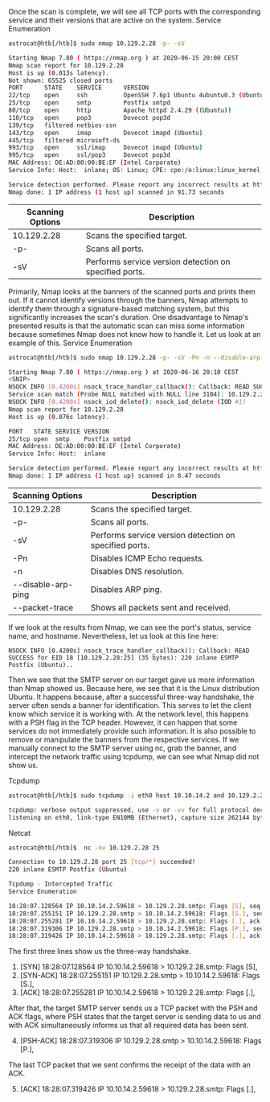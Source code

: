 Once the scan is complete, we will see all TCP ports with the corresponding service and their versions that are active on the system.
Service Enumeration
``` bash
astrocat@htb[/htb]$ sudo nmap 10.129.2.28 -p- -sV

Starting Nmap 7.80 ( https://nmap.org ) at 2020-06-15 20:00 CEST
Nmap scan report for 10.129.2.28
Host is up (0.013s latency).
Not shown: 65525 closed ports
PORT      STATE    SERVICE      VERSION
22/tcp    open     ssh          OpenSSH 7.6p1 Ubuntu 4ubuntu0.3 (Ubuntu Linux; protocol 2.0)
25/tcp    open     smtp         Postfix smtpd
80/tcp    open     http         Apache httpd 2.4.29 ((Ubuntu))
110/tcp   open     pop3         Dovecot pop3d
139/tcp   filtered netbios-ssn
143/tcp   open     imap         Dovecot imapd (Ubuntu)
445/tcp   filtered microsoft-ds
993/tcp   open     ssl/imap     Dovecot imapd (Ubuntu)
995/tcp   open     ssl/pop3     Dovecot pop3d
MAC Address: DE:AD:00:00:BE:EF (Intel Corporate)
Service Info: Host:  inlane; OS: Linux; CPE: cpe:/o:linux:linux_kernel

Service detection performed. Please report any incorrect results at https://nmap.org/submit/ .
Nmap done: 1 IP address (1 host up) scanned in 91.73 seconds 
```


|Scanning Options |	Description|
|-|-|
|10.129.2.28 	|Scans the specified target.|
|-p- |	Scans all ports.|
|-sV 	|Performs service version detection on specified ports.|

Primarily, Nmap looks at the banners of the scanned ports and prints them out. If it cannot identify versions through the banners, Nmap attempts to identify them through a signature-based matching system, but this significantly increases the scan's duration. One disadvantage to Nmap's presented results is that the automatic scan can miss some information because sometimes Nmap does not know how to handle it. Let us look at an example of this.
Service Enumeration

``` bash
astrocat@htb[/htb]$ sudo nmap 10.129.2.28 -p- -sV -Pn -n --disable-arp-ping --packet-trace

Starting Nmap 7.80 ( https://nmap.org ) at 2020-06-16 20:10 CEST
<SNIP>
NSOCK INFO [0.4200s] nsock_trace_handler_callback(): Callback: READ SUCCESS for EID 18 [10.129.2.28:25] (35 bytes): 220 inlane ESMTP Postfix (Ubuntu)..
Service scan match (Probe NULL matched with NULL line 3104): 10.129.2.28:25 is smtp.  Version: |Postfix smtpd|||
NSOCK INFO [0.4200s] nsock_iod_delete(): nsock_iod_delete (IOD #1)
Nmap scan report for 10.129.2.28
Host is up (0.076s latency).

PORT   STATE SERVICE VERSION
25/tcp open  smtp    Postfix smtpd
MAC Address: DE:AD:00:00:BE:EF (Intel Corporate)
Service Info: Host:  inlane

Service detection performed. Please report any incorrect results at https://nmap.org/submit/ .
Nmap done: 1 IP address (1 host up) scanned in 0.47 seconds
```

| Scanning Options   | Description                                            |
| ------------------ | ------------------------------------------------------ |
| 10.129.2.28        | Scans the specified target.                            |
| -p-                | Scans all ports.                                       |
| -sV                | Performs service version detection on specified ports. |
| -Pn                | Disables ICMP Echo requests.                           |
| -n                 | Disables DNS resolution.                               |
| --disable-arp-ping | Disables ARP ping.                                     |
| --packet-trace     | Shows all packets sent and received.                   |

If we look at the results from Nmap, we can see the port's status, service name, and hostname. Nevertheless, let us look at this line here:

    NSOCK INFO [0.4200s] nsock_trace_handler_callback(): Callback: READ SUCCESS for EID 18 [10.129.2.28:25] (35 bytes): 220 inlane ESMTP Postfix (Ubuntu)..

Then we see that the SMTP server on our target gave us more information than Nmap showed us. Because here, we see that it is the Linux distribution Ubuntu. It happens because, after a successful three-way handshake, the server often sends a banner for identification. This serves to let the client know which service it is working with. At the network level, this happens with a PSH flag in the TCP header. However, it can happen that some services do not immediately provide such information. It is also possible to remove or manipulate the banners from the respective services. If we manually connect to the SMTP server using nc, grab the banner, and intercept the network traffic using tcpdump, we can see what Nmap did not show us.

Tcpdump

``` bash
astrocat@htb[/htb]$ sudo tcpdump -i eth0 host 10.10.14.2 and 10.129.2.28

tcpdump: verbose output suppressed, use -v or -vv for full protocol decode
listening on eth0, link-type EN10MB (Ethernet), capture size 262144 bytes
```

Netcat

``` bash
astrocat@htb[/htb]$  nc -nv 10.129.2.28 25

Connection to 10.129.2.28 port 25 [tcp/*] succeeded!
220 inlane ESMTP Postfix (Ubuntu)

Tcpdump - Intercepted Traffic
Service Enumeration

18:28:07.128564 IP 10.10.14.2.59618 > 10.129.2.28.smtp: Flags [S], seq 1798872233, win 65535, options [mss 1460,nop,wscale 6,nop,nop,TS val 331260178 ecr 0,sackOK,eol], length 0
18:28:07.255151 IP 10.129.2.28.smtp > 10.10.14.2.59618: Flags [S.], seq 1130574379, ack 1798872234, win 65160, options [mss 1460,sackOK,TS val 1800383922 ecr 331260178,nop,wscale 7], length 0
18:28:07.255281 IP 10.10.14.2.59618 > 10.129.2.28.smtp: Flags [.], ack 1, win 2058, options [nop,nop,TS val 331260304 ecr 1800383922], length 0
18:28:07.319306 IP 10.129.2.28.smtp > 10.10.14.2.59618: Flags [P.], seq 1:36, ack 1, win 510, options [nop,nop,TS val 1800383985 ecr 331260304], length 35: SMTP: 220 inlane ESMTP Postfix (Ubuntu)
18:28:07.319426 IP 10.10.14.2.59618 > 10.129.2.28.smtp: Flags [.], ack 36, win 2058, options [nop,nop,TS val 331260368 ecr 1800383985], length 0
```

The first three lines show us the three-way handshake.

1. 	[SYN] 	18:28:07.128564 IP 10.10.14.2.59618 > 10.129.2.28.smtp: Flags [S], 
2. 	[SYN-ACK] 	18:28:07.255151 IP 10.129.2.28.smtp > 10.10.14.2.59618: Flags [S.], 
3. 	[ACK] 	18:28:07.255281 IP 10.10.14.2.59618 > 10.129.2.28.smtp: Flags [.], 

After that, the target SMTP server sends us a TCP packet with the PSH and ACK flags, where PSH states that the target server is sending data to us and with ACK simultaneously informs us that all required data has been sent.

4. 	[PSH-ACK] 	18:28:07.319306 IP 10.129.2.28.smtp > 10.10.14.2.59618: Flags [P.], 

The last TCP packet that we sent confirms the receipt of the data with an ACK.

5. 	[ACK] 	18:28:07.319426 IP 10.10.14.2.59618 > 10.129.2.28.smtp: Flags [.], 